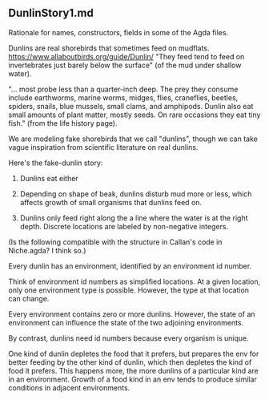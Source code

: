 DunlinStory1.md
---
Rationale for names, constructors, fields in some of the Agda files.

Dunlins are real shorebirds that sometimes feed on mudflats.
https://www.allaboutbirds.org/guide/Dunlin/
"They feed tend to feed on invertebrates just barely below the
surface" (of the mud under shallow water).  

"... most probe less than a quarter-inch deep.
 The prey they consume include earthworms, marine worms, midges,
 flies, craneflies, beetles, spiders, snails, blue mussels, small
 clams, and amphipods. Dunlin also eat small amounts of plant
 matter, mostly seeds. On rare occasions they eat tiny fish."
(from the life history page).

We are modeling fake shorebirds that we call "dunlins", though we
can take vague inspiration from scientific literature on real
dunlins.

Here's the fake-dunlin story: 

1. Dunlins eat either 

1. Depending on shape of beak, dunlins disturb mud more or less,
which affects growth of small organisms that dunlins feed on.

2. Dunlins only feed right along the a line where the water is at
the right depth. Discrete locations are labeled by non-negative
integers.

(Is the following compatible with the structure in Callan's code
in Niche.agda?  I think so.)

Every dunlin has an environment, identified by an environment id
number.

Think of environment id numbers as simplified locations. At a
given location, only one environment type is possible.  However,
the type at that location can change.

Every environment contains zero or more dunlins.  However, the
state of an environment can influence the state of the two
adjoining environments.

By contrast, dunlins need id numbers because every organism is
unique.

One kind of dunlin depletes the food that it prefers, but
prepares the env for better feeding by the other kind of dunlin,
which then depletes the kind of food it prefers.  This happens
more, the more dunlins of a particular kind are in an
environment.  Growth of a food kind in an env tends to produce
similar conditions in adjacent environments.

